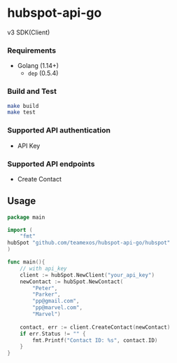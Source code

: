 # hubspot-api-go

v3 SDK(Client) 

### Requirements

- Golang (1.14+)
  - `dep` (0.5.4)
  
### Build and Test

```sh
make build
make test
```

### Supported API authentication
 - API Key
  
### Supported API endpoints
 - Create Contact
  
## Usage

```go
package main

import (
	"fmt"
hubSpot "github.com/teamexos/hubspot-api-go/hubspot"
)

func main(){
    // with api_key
    client := hubSpot.NewClient("your_api_key")
    newContact := hubSpot.NewContact(
        "Peter",
        "Parker",
        "pp@gmail.com",
        "pp@marvel.com",
        "Marvel")
    
    contact, err := client.CreateContact(newContact)
    if err.Status != "" {
        fmt.Printf("Contact ID: %s", contact.ID)
    }
}
```

